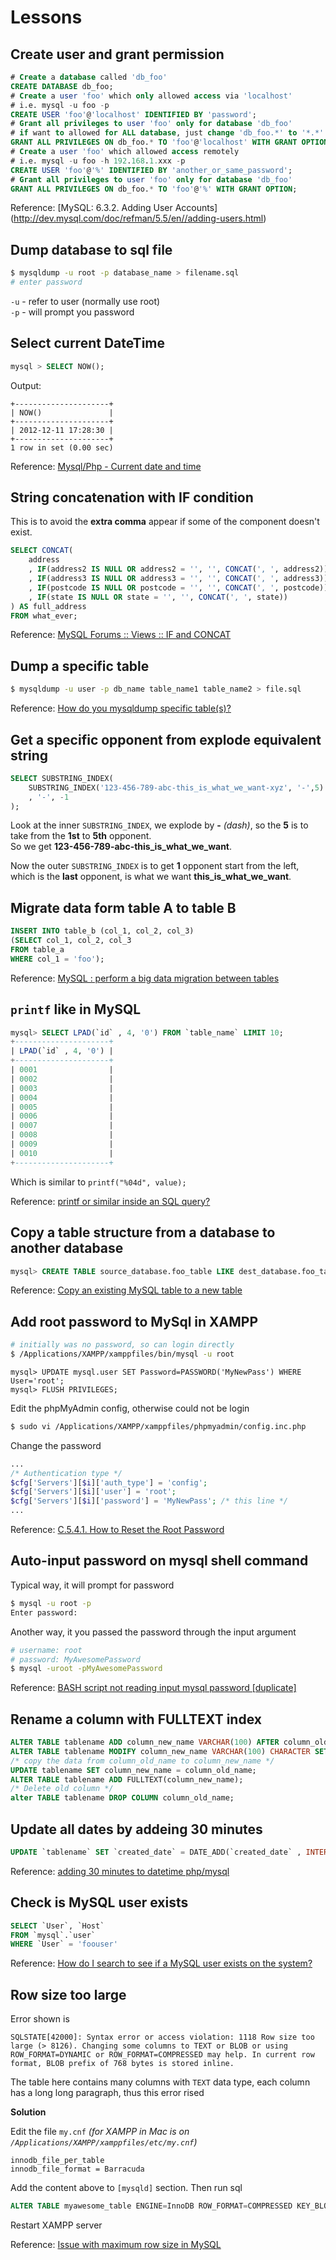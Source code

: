 # Lessons

## Create user and grant permission
```sql
# Create a database called 'db_foo'
CREATE DATABASE db_foo;
# Create a user 'foo' which only allowed access via 'localhost'
# i.e. mysql -u foo -p
CREATE USER 'foo'@'localhost' IDENTIFIED BY 'password';
# Grant all privileges to user 'foo' only for database 'db_foo'
# if want to allowed for ALL database, just change 'db_foo.*' to '*.*'
GRANT ALL PRIVILEGES ON db_foo.* TO 'foo'@'localhost' WITH GRANT OPTION;
# Create a user 'foo' which allowed access remotely
# i.e. mysql -u foo -h 192.168.1.xxx -p
CREATE USER 'foo'@'%' IDENTIFIED BY 'another_or_same_password';
# Grant all privileges to user 'foo' only for database 'db_foo'
GRANT ALL PRIVILEGES ON db_foo.* TO 'foo'@'%' WITH GRANT OPTION;
```

Reference: [MySQL: 6.3.2. Adding User Accounts] (http://dev.mysql.com/doc/refman/5.5/en//adding-users.html)

## Dump database to sql file
```sh
$ mysqldump -u root -p database_name > filename.sql
# enter password
```
`-u` - refer to user (normally use root)  
`-p` - will prompt you password

## Select current DateTime
```sql
mysql > SELECT NOW();
```
Output:
```
+---------------------+
| NOW()               |
+---------------------+
| 2012-12-11 17:28:30 |
+---------------------+
1 row in set (0.00 sec)
```

Reference: [Mysql/Php - Current date and time](http://stackoverflow.com/questions/3618401/mysql-php-current-date-and-time#answers)

## String concatenation with IF condition
This is to avoid the **extra comma** appear if some of the component doesn't exist.
```sql
SELECT CONCAT(
    address
    , IF(address2 IS NULL OR address2 = '', '', CONCAT(', ', address2))
    , IF(address3 IS NULL OR address3 = '', '', CONCAT(', ', address3))
    , IF(postcode IS NULL OR postcode = '', '', CONCAT(', ', postcode))
    , IF(state IS NULL OR state = '', '', CONCAT(', ', state))
) AS full_address
FROM what_ever;
```

Reference: [MySQL Forums :: Views :: IF and CONCAT](http://forums.mysql.com/read.php?100,94227,94227)

## Dump a specific table
```sh
$ mysqldump -u user -p db_name table_name1 table_name2 > file.sql
```

Reference: [How do you mysqldump specific table(s)?](http://dba.stackexchange.com/questions/9306/how-do-you-mysqldump-specific-tables#answer-9309)

## Get a specific opponent from explode equivalent string
```sql
SELECT SUBSTRING_INDEX(
    SUBSTRING_INDEX('123-456-789-abc-this_is_what_we_want-xyz', '-',5)
    , '-', -1
);
```

Look at the inner `SUBSTRING_INDEX`, we explode by **-** _(dash)_, so the **5** is to take from the **1st** to **5th** opponent.  
So we get **123-456-789-abc-this_is_what_we_want**.

Now the outer `SUBSTRING_INDEX` is to get **1** opponent start from the left, which is the **last** opponent, is what we want **this_is_what_we_want**.

## Migrate data form table A to table B
```sql
INSERT INTO table_b (col_1, col_2, col_3)
(SELECT col_1, col_2, col_3
FROM table_a
WHERE col_1 = 'foo');
```

Reference: [MySQL : perform a big data migration between tables](http://dba.stackexchange.com/questions/24116/mysql-perform-a-big-data-migration-between-tables)

## `printf` like in MySQL

```sql
mysql> SELECT LPAD(`id` , 4, '0') FROM `table_name` LIMIT 10;
+---------------------+
| LPAD(`id` , 4, '0') |
+---------------------+
| 0001                |
| 0002                |
| 0003                |
| 0004                |
| 0005                |
| 0006                |
| 0007                |
| 0008                |
| 0009                |
| 0010                |
+---------------------+
```
Which is similar to `printf("%04d", value);`

Reference: [printf or similar inside an SQL query?](http://stackoverflow.com/questions/7266031/printf-or-similar-inside-an-sql-query/7266053#7266053)

## Copy a table structure from a database to another database
```sql
mysql> CREATE TABLE source_database.foo_table LIKE dest_database.foo_table;
```

Reference: [Copy an existing MySQL table to a new table](http://www.tech-recipes.com/rx/1487/copy-an-existing-mysql-table-to-a-new-table/)

## Add root password to MySql in XAMPP

```sh
# initially was no password, so can login directly
$ /Applications/XAMPP/xamppfiles/bin/mysql -u root
```

```mysql
mysql> UPDATE mysql.user SET Password=PASSWORD('MyNewPass') WHERE User='root';
mysql> FLUSH PRIVILEGES;
```

Edit the phpMyAdmin config, otherwise could not be login
```sh
$ sudo vi /Applications/XAMPP/xamppfiles/phpmyadmin/config.inc.php
```

Change the password

```php
...
/* Authentication type */
$cfg['Servers'][$i]['auth_type'] = 'config';
$cfg['Servers'][$i]['user'] = 'root';
$cfg['Servers'][$i]['password'] = 'MyNewPass'; /* this line */
...
```

Reference: [C.5.4.1. How to Reset the Root Password](http://dev.mysql.com/doc/refman/5.0/en/resetting-permissions.html)

## Auto-input password on mysql shell command

Typical way, it will prompt for password
```sh
$ mysql -u root -p
Enter password:
```

Another way, it you passed the password through the input argument
```sh
# username: root
# password: MyAwesomePassword
$ mysql -uroot -pMyAwesomePassword
```

Reference: [BASH script not reading input mysql password [duplicate]](http://stackoverflow.com/questions/13649364/bash-script-not-reading-input-mysql-password/13649419#13649419)

## Rename a column with FULLTEXT index
```sql
ALTER TABLE tablename ADD column_new_name VARCHAR(100) AFTER column_old_name;
ALTER TABLE tablename MODIFY column_new_name VARCHAR(100) CHARACTER SET utf8 COLLATE utf8_general_ci; /* make sure the collation is same as column_old_name */
/* copy the data from column_old_name to column_new_name */
UPDATE tablename SET column_new_name = column_old_name;
ALTER TABLE tablename ADD FULLTEXT(column_new_name);
/* Delete old column */
alter TABLE tablename DROP COLUMN column_old_name;
```

## Update all dates by addeing 30 minutes
```sql
UPDATE `tablename` SET `created_date` = DATE_ADD(`created_date` , INTERVAL 30 MINUTE ) WHERE `column` = 'value'
```

Reference: [adding 30 minutes to datetime php/mysql](http://stackoverflow.com/questions/1436827/adding-30-minutes-to-datetime-php-mysql/1436856#1436856)

## Check is MySQL user exists
```sql
SELECT `User`, `Host`
FROM `mysql`.`user`
WHERE `User` = 'foouser'
```

Reference: [How do I search to see if a MySQL user exists on the system?](http://dba.stackexchange.com/questions/682/how-do-i-search-to-see-if-a-mysql-user-exists-on-the-system/answer-685#answer-685)

## Row size too large
Error shown is
```
SQLSTATE[42000]: Syntax error or access violation: 1118 Row size too large (> 8126). Changing some columns to TEXT or BLOB or using ROW_FORMAT=DYNAMIC or ROW_FORMAT=COMPRESSED may help. In current row format, BLOB prefix of 768 bytes is stored inline.
```

The table here contains many columns with `TEXT` data type, each column has a long long paragraph, thus this error rised

**Solution**

Edit the file `my.cnf` _(for XAMPP in Mac is on `/Applications/XAMPP/xamppfiles/etc/my.cnf`)_

```
innodb_file_per_table
innodb_file_format = Barracuda
```

Add the content above to `[mysqld]` section. Then run sql

```sql
ALTER TABLE myawesome_table ENGINE=InnoDB ROW_FORMAT=COMPRESSED KEY_BLOCK_SIZE=8; 
```

Restart XAMPP server

Reference: [Issue with maximum row size in MySQL](http://serverfault.com/questions/326836/issue-with-maximum-row-size-in-mysql/327222#327222)
